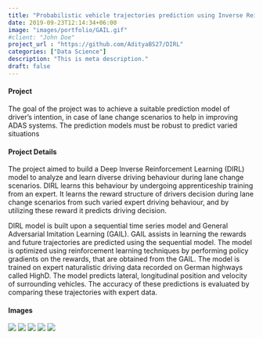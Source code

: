 ```yaml
---
title: "Probabilistic vehicle trajectories prediction using Inverse Reinforcement Learning"
date: 2019-09-23T12:14:34+06:00
image: "images/portfolio/GAIL.gif"
#client: "John Doe"
project_url : "https://github.com/AdityaBS27/DIRL"
categories: ["Data Science"]
description: "This is meta description."
draft: false
---
```


#### Project

The goal of the project was to achieve a suitable prediction model of driver’s intention,
in case of lane change scenarios to help in improving ADAS systems. The prediction
models must be robust to predict varied situations

#### Project Details

The project aimed to build a Deep Inverse Reinforcement
Learning (DIRL) model to analyze and learn diverse driving behaviour during lane
change scenarios. DIRL learns this behaviour by undergoing apprenticeship training
from an expert. It learns the reward structure of drivers decision during lane change
scenarios from such varied expert driving behaviour, and by utilizing these reward it
predicts driving decision.


DIRL model is built upon a sequential time series model and General Adversarial Imitation
Learning (GAIL). GAIL assists in learning the rewards and future trajectories
are predicted using the sequential model. The model is optimized using reinforcement
learning techniques by performing policy gradients on the rewards, that are obtained
from the GAIL. The model is trained on expert naturalistic driving data recorded
on German highways called HighD. The model predicts lateral, longitudinal position
and velocity of surrounding vehicles. The accuracy of these predictions is evaluated by
comparing these trajectories with expert data.



#### Images
![](/images/portfolio/2_5.png)
![](/images/portfolio/2_1.png)
![](/images/portfolio/2_2.gif)
![](/images/portfolio/2_3.gif)
![](/images/portfolio/2_4.png)
